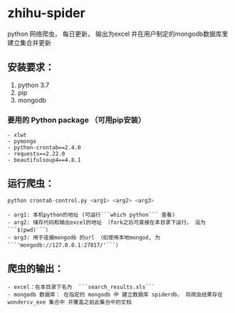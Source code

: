 # zhihu-spider

python 网络爬虫， 每日更新， 输出为excel 并在用户制定的mongodb数据库里建立集合并更新

## 安装要求：
1. python 3.7
2. pip
3. mongodb

### 要用的 Python package （可用pip安装）
```
- xlwt
- pymongo 
- python-crontab==2.4.0
- requests==2.22.0
- beautifulsoup4==4.8.1
```
## 运行爬虫：
>
```python
python crontab-control.py <arg1> <arg2> <arg3>
```
>> 
```
- arg1: 本机python的地址 (可运行```which python``` 查看)
- arg2: 储存代码和输出excel的地址 （fork之后可直接在本目录下运行， 设为```$(pwd)```） 
- arg3: 用于连接mongodb 的url （如使用本地mongod, 为 ```'mongodb://127.0.0.1:27017/'```）
```
 
## 爬虫的输出：
```
- excel：在本目录下名为  ```search_results.xls```
- mongodb 数据库： 在指定的 mongodb 中 建立数据库 spiderdb， 将爬虫结果存在 wondercv_exe 集合中 并覆盖之前此集合中的文档
```
